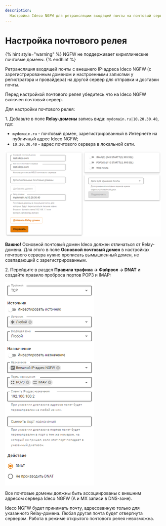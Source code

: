 ```yaml
---
description: 
  Настройка Ideco NGFW для ретрансляции входящей почты на почтовый сервер в локальной сети.
---
```


# Настройка почтового релея

{% hint style="warning" %}
NGFW не поддерживает кириллические почтовые домены.
{% endhint %}

Ретрансляция входящей почты с внешнего IP-адреса Ideco NGFW (с зарегистрированным доменом и настроенными записями у регистратора и провайдера) на другой сервер для отправки и доставки почты.

Перед настройкой почтового релея убедитесь что на Ideco NGFW включен почтовый сервер.

Для настройки почтового релея:

1\. Добавьте в поле **Relay-домены** запись вида: `mydomain.ru|10.20.30.40`, где:

* `mydomain.ru` - почтовый домен, зарегистрированный в Интернете на публичный адрес Ideco NGFW;
* `10.20.30.40` - адрес почтового сервера в локальной сети.

![](../../../.gitbook/assets/mail-relay-settings.png)

**Важно!** Основной почтовый домен Ideco должен отличаться от Relay-домена. Для этого в поле **Основной почтовый домен** в настройках почтового сервера нужно прописать вымышленный домен, не совпадающий с зарегистрированным.

2\. Перейдите в раздел **Правила трафика -> Файрвол -> DNAT** и создайте правило проброса портов POP3 и IMAP:

![](../../../.gitbook/assets/mail-relay-settings1.png)

Все почтовые домены должны быть ассоциированы с внешним адресом сервера Ideco NGFW (A и MX записи в DNS-зоне).

Ideco NGFW будет принимать почту, адресованную только для указанного Relay-домена. Любая другая почта будет отвергнута сервером. Работа в режиме открытого почтового релея невозможна.
